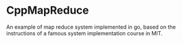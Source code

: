 # CppMapReduce
An example of map reduce system implemented in go, based on the instructions of a famous system implementation course in MIT.

